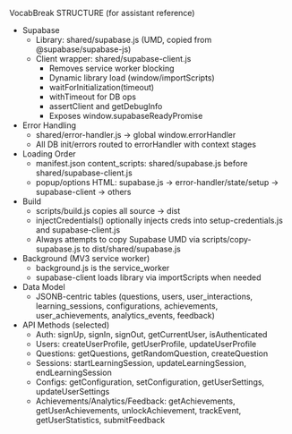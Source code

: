 VocabBreak STRUCTURE (for assistant reference)

- Supabase
  - Library: shared/supabase.js (UMD, copied from @supabase/supabase-js)
  - Client wrapper: shared/supabase-client.js
    - Removes service worker blocking
    - Dynamic library load (window/importScripts)
    - waitForInitialization(timeout)
    - withTimeout for DB ops
    - assertClient and getDebugInfo
    - Exposes window.supabaseReadyPromise
- Error Handling
  - shared/error-handler.js -> global window.errorHandler
  - All DB init/errors routed to errorHandler with context stages
- Loading Order
  - manifest.json content_scripts: shared/supabase.js before shared/supabase-client.js
  - popup/options HTML: supabase.js -> error-handler/state/setup -> supabase-client -> others
- Build
  - scripts/build.js copies all source -> dist
  - injectCredentials() optionally injects creds into setup-credentials.js and supabase-client.js
  - Always attempts to copy Supabase UMD via scripts/copy-supabase.js to dist/shared/supabase.js
- Background (MV3 service worker)
  - background.js is the service_worker
  - supabase-client loads library via importScripts when needed
- Data Model
  - JSONB-centric tables (questions, users, user_interactions, learning_sessions, configurations, achievements, user_achievements, analytics_events, feedback)
- API Methods (selected)
  - Auth: signUp, signIn, signOut, getCurrentUser, isAuthenticated
  - Users: createUserProfile, getUserProfile, updateUserProfile
  - Questions: getQuestions, getRandomQuestion, createQuestion
  - Sessions: startLearningSession, updateLearningSession, endLearningSession
  - Configs: getConfiguration, setConfiguration, getUserSettings, updateUserSettings
  - Achievements/Analytics/Feedback: getAchievements, getUserAchievements, unlockAchievement, trackEvent, getUserStatistics, submitFeedback

